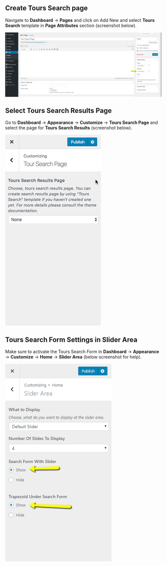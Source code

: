 ## Create Tours Search page

Navigate to **Dashboard** &rarr; **Pages** and click on Add New and select **Tours Search** template in **Page Attributes** section (screenshot below).

![img](img/tours-search/tours-search-template.png)

## Select Tours Search Results Page

Go to **Dashboard** &rarr; **Appearance** &rarr; **Customize** &rarr; **Tours Search Page** and select the page for **Tours Search Results** (screenshot below).

![img](img/tours-search/tours-search-results-page.gif)

## Tours Search Form Settings in Slider Area

Make sure to activate the Tours Search Form in **Dashboard** &rarr; **Appearance** &rarr; **Customize** &rarr; **Home** &rarr; **Slider Area** (below screenshot for help).

![img](img/tours-search/tours-search-settings-in-slider-area.png)
